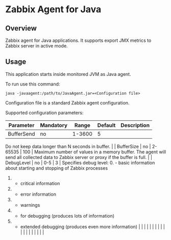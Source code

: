 # Zabbix Agent for Java

## Overview

Zabbix agent for Java applications. It supports export JMX metrics to Zabbix server in active mode.

## Usage

This application starts inside monitored JVM as Java agent.

To run use this command:

```
java -javaagent:/path/to/JavaAgent.jar=<Configuration file> 
```

Configuration file is a standard Zabbix agent configuration.

Supported configuration parameters:

| Parameter | Mandatory | Range | Default | Description |
|---|---|---|---|---|
| BufferSend | no | 1-3600 | 5 | 
Do not keep data longer than N seconds in buffer. 
|
| BufferSize | no | 2-65535 | 100 | 
Maximum number of values in a memory buffer. The agent will send all collected data to Zabbix server or proxy if the buffer is full. 
|
| DebugLevel | no | 0-5 | 3 | 
Specifies debug level:
0. - basic information about starting and stopping of Zabbix processes
1. - critical information
2. - error information
3. - warnings
4. - for debugging (produces lots of information)
5. - extended debugging (produces even more information)
|
|   |   |   |   |   |
|   |   |   |   |   |
|   |   |   |   |   |

